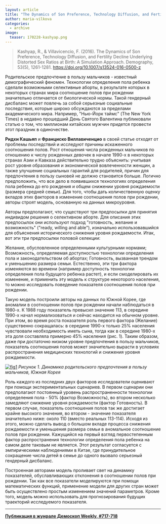```yaml
---
layout: article
title: "The Dynamics of Son Preference, Technology Diffusion, and Fertility Decline Underlying Distorted Sex Ratios at Birth"
author: maria-vilkova
categories: 
  - archive
image:
  teaser: 170228-kashyap.png
---
```


> Kashyap, R., & Villavicencio, F. (2016). The Dynamics of Son Preference, Technology Diffusion, and Fertility Decline Underlying Distorted Sex Ratios at Birth: A Simulation Approach. Demography, 53(5), 1261-1281. https://doi.org/10.1007/s13524-016-0500-z

Родительское предпочтение в пользу мальчиков - известный демографический феномен. Технологии определения пола ребенка сделали возможными селективные аборты, в результате которых в некоторых странах мира соотношение полов при рождении значительно отличается от биологической нормы. Такой гендерный дисбаланс может повлечь за собой серьезные социальные последствия, которые широко обсуждаются за пределами академического мира. Например, "Нью-Йорк таймс" (The New York Times) в недавно прошедший День Святого Валентина публиковали статью о том, что миллионам китайских мужчин придется провести этот праздник в одиночестве.

**Ридхи Кашьяп** и **Франциско Виллавиченцио** в своей статье отходят от проблемы последствий и исследуют причины искаженного соотношения полов. Рост отношения числа рожденных мальчиков по отношению к числу рожденных девочек в начале 1990-х в некоторых странах Азии и Кавказа действительно трудно объяснить: учитывая рост уровня образования и экономической вовлеченности женщин, а также улучшение социальных гарантий для родителей, причин для предпочтения в пользу сыновей не должно становится больше. Логично предположить, что все дело в появившихся технологиях определения пола ребенка до его рождения и общем снижении уровня рождаемости (размера средней семьи). Для того, чтобы дать количественную оценку вкладов этих факторов в изменение соотношения полов при рождении, авторы строят модель, основанную на данных микроуровня.

Авторы предполагают, что существуют три предпосылки для принятия индивидом решения о селективном аборте. Для описания этих предпосылок они используют подход "готовность, желание и возможность" ("ready, willing and able"), изначально использовавшийся для объяснения исторического снижения уровня рождаемости. Итак, вот эти три предпосылки половой селекции:

Желание, обусловленное определенными культурными нормами; 
Возможность, определяемая доступностью технологии определения пола и законодательством об абортах; 
Готовность, вызванная трендом к уменьшению размера семьи.
Естественно, эти три фактора изменяются во времени (например доступность технологии определения пола будущего ребенка растет), и если смоделировать их изменение, и применить эту модель к структуре некоторого населения, то можно исследовать поведение показателя соотношения полов при рождении.

Такую модель построили авторы на данных по Южной Корее, где аномалии в соотношении полов при рождении начали наблюдаться в 1980-х. К 1988 году показатель превысил значение 113, в середине 1990-х начал нормализоваться и сейчас находится на обычном уровне. При этом, во время роста показателя роль первого фактора (Желание) существенно сокращалась: в середине 1990-х только 25% населения чувствовали необходимость иметь сына, тогда как в середине 1980-х эта доля составляла примерно 45% населения (рис. 1). Таким образом, даже при достаточно низком уровне предпочтения в пользу мальчиков, показатель соотношения полов может значительно вырасти в условиях распространения медицинских технологий и снижения уровня рождаемости.

[![fig1][f1]][f1] 
*Рисунок 1. Динамика родительского предпочтения в пользу мальчиков, Южная Корея*

Роль каждого из последних двух факторов исследователи оценивают при помощи экспериментальных сценариев. В первом сценарии они предполагают постоянный уровень распространенности технологии определения пола - 50% (фактор Возможность), во втором несколько замедляют снижение уровня рождаемости (фактор Готовность). В первом случае, показатель соотношения полов так же достигает крайне высокого значения, во втором - значение показателя значительно ниже: около 110 (вместо реальных 113-114). Исходя из этого, можно сделать вывод о большом вкладе процесса снижения рождаемости и уменьшения размера семьи в аномальное соотношение полов при рождении. Кажущийся на первый взгляд первостепенным фактор распространения технологии определения пола ребенка на самом деле таковым не является. Этот результат согласуется с эмпирическими наблюдениями в Китае, где принудительное сокращение числа детей в семье до одного вызвало серьезный гендерный дисбаланс.

Построенная авторами модель проливает свет на динамику показателей, обуславливающих отклонения в соотношении полов при рождении. Так как все показатели моделируются при помощи математических функций, применение модели для других стран может быть осуществлено простым изменением значений параметров. Кроме того, модель можно использовать для прогнозирования будущих траекторий исследуемого показателя.

[f1]: /dem-digest/images/2017/717-fig-03.png

***
**[Публикация в жунрале Демоскоп Weekly, #717-718](http://demoscope.ru/weekly/2017/0717/digest03.php)**